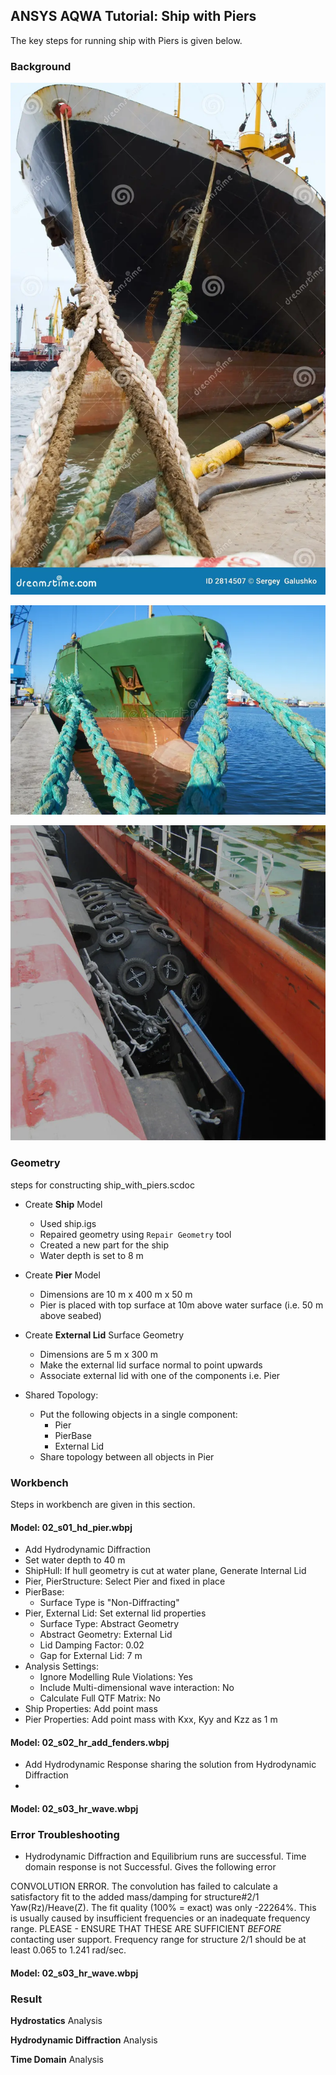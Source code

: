 ## ANSYS AQWA Tutorial: Ship with Piers

The key steps for running ship with Piers is given below.

### Background

![mooring close snapshot](ship_pier_mooring.png)

![mooring close snapshot](ship_pier_mooring1.png)

![fender close Snapshot](ship_pier_fender.png)

### Geometry

steps for constructing ship_with_piers.scdoc

- Create **Ship** Model
  - Used ship.igs
  - Repaired geometry using `Repair Geometry` tool
  - Created a new part for the ship
  - Water depth is set to 8 m

- Create **Pier** Model
  - Dimensions are 10 m x 400 m x 50 m
  - Pier is placed with top surface at 10m above water surface (i.e. 50 m above seabed)

- Create **External Lid** Surface Geometry
  - Dimensions are 5 m x 300 m
  - Make the external lid surface normal to point upwards
  - Associate external lid with one of the components i.e. Pier

- Shared Topology:
  - Put the following objects in a single component:
    - Pier
    - PierBase
    - External Lid
  - Share topology between all objects in Pier
  
### Workbench

Steps in workbench are given in this section.

#### Model: 02_s01_hd_pier.wbpj

- Add Hydrodynamic Diffraction
- Set water depth to 40 m
- ShipHull: If hull geometry is cut at water plane, Generate Internal Lid
- Pier, PierStructure: Select Pier and fixed in place
- PierBase:
  - Surface Type is "Non-Diffracting"
- Pier, External Lid: Set external lid properties
  - Surface Type: Abstract Geometry
  - Abstract Geometry: External Lid
  - Lid Damping Factor: 0.02
  - Gap for External Lid: 7 m
- Analysis Settings:
  - Ignore Modelling Rule Violations: Yes
  - Include Multi-dimensional wave interaction: No
  - Calculate Full QTF Matrix: No
- Ship Properties: Add point mass
- Pier Properties: Add point mass with Kxx, Kyy and Kzz as 1 m

#### Model: 02_s02_hr_add_fenders.wbpj

- Add Hydrodynamic Response sharing the solution from Hydrodynamic Diffraction
-

#### Model: 02_s03_hr_wave.wbpj

### Error Troubleshooting

- Hydrodynamic Diffraction and Equilibrium runs are successful. Time domain response is not Successful. Gives the following error

 CONVOLUTION ERROR. The convolution has failed to calculate a satisfactory fit to the added mass/damping for structure#2/1 Yaw(Rz)/Heave(Z). The fit quality (100% = exact) was only -22264%. This is usually caused by insufficient frequencies or an inadequate frequency range. PLEASE - ENSURE THAT THESE ARE SUFFICIENT *BEFORE* contacting user support. Frequency range for structure 2/1 should be at least 0.065 to 1.241 rad/sec.

#### Model: 02_s03_hr_wave.wbpj

### Result

**Hydrostatics** Analysis

**Hydrodynamic Diffraction** Analysis

**Time Domain** Analysis
